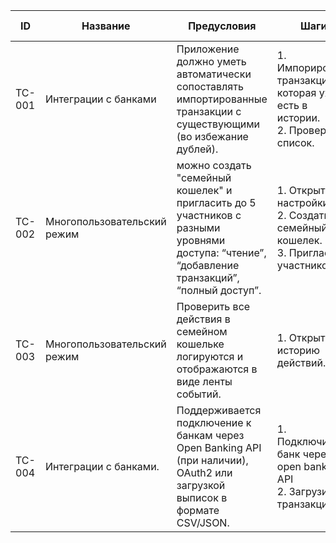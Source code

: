 | ID     | Название                       | Предусловия               | Шаги                                                             | Ожидаемый результат                              | Статус |
|--------|--------------------------------|----------------------------|------------------------------------------------------------------|--------------------------------------------------|--------|
| TC-001 | Интеграции с банками |Приложение должно уметь автоматически сопоставлять импортированные транзакции с существующими (во избежание дублей).  | 1. Импорировать транзакцию, которая уже есть в истории. <br> 2. Проверить список. | Система не создает дубликат предлагает обновить существующую запись. | Новый  |
| TC-002 | Многопользовательский режим | можно создать "семейный кошелек" и пригласить до 5 участников с разными уровнями доступа: “чтение”, “добавление транзакций”, “полный доступ”. | 1. Открыть настройки. <br> 2. Создать семейный кошелек. <br> 3. Пригласить участников. | Кошелек создан, участник принимает приглашение. | Новый |
| TC-003 | Многопользовательский режим | Проверить все действия в семейном кошельке логируются и отображаются в виде ленты событий. | 1. Открыть историю действий. | Отображаются все изменения внесёнными участниками | Новый |
| TC-004 | Интеграции с банками. | Поддерживается подключение к банкам через Open Banking API (при наличии), OAuth2 или загрузкой выписок в формате CSV/JSON. | 1. Подключить банк через open banking API <br> 2. Загрузить транзакции. | Транзакции отображаются в истории | Новый  |